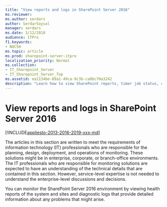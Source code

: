 ```yaml
---
title: "View reports and logs in SharePoint Server 2016"
ms.reviewer: 
ms.author: serdars
author: SerdarSoysal
manager: serdars
ms.date: 3/12/2018
audience: ITPro
f1.keywords:
- NOCSH
ms.topic: article
ms.prod: sharepoint-server-itpro
localization_priority: Normal
ms.collection:
- IT_Sharepoint_Server
- IT_Sharepoint_Server_Top
ms.assetid: ea1134be-89a1-49ca-9c3b-ca8bc70a3242
description: "Learn how to view SharePoint reports, timer job status, cache performance, and the SharePoint logging database."
---
```


# View reports and logs in SharePoint Server 2016

[!INCLUDE[appliesto-2013-2016-2019-xxx-md](../includes/appliesto-2013-2016-2019-xxx-md.md)]
  
The articles in this section are written to meet the requirements of information technology (IT) professionals who are responsible for the planning, design, deployment, and operations of monitoring. These solutions might be in enterprise, corporate, or branch-office environments. The IT professionals who are responsible for monitoring solutions are expected to have an understanding of the technical details that are contained in this section. However, service-level expertise is not needed to understand the enterprise-level discussions and decisions.
  
You can monitor the SharePoint Server 2016 environment by viewing health reports of the system and sites and diagnostic logs that provide detailed information about any problems that might arise.
  

